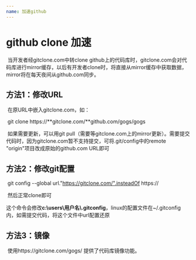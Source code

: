 ```yaml
---
name: 加速github
---
```


# github clone 加速

​	当开发者经gitclone.com中转clone github上的代码库时，gitclone.com会对代码库进行mirror缓存，以后有开发者clone时，将直接从mirror缓存中获取数据，mirror将在每天夜间从github.com同步。

## 方法1：修改URL

​	在原URL中嵌入gitclone.com，如：

​	git clone https://**gitclone.com/**github.com/gogs/gogs

​	如果需要更新，可以用git pull（需要等gitclone.com上的mirror更新）。需要提交代码时，因为gitclone.com暂不支持提交，可将.git/config中的remote "origin"项目改成原始的github.com URL即可

## 方法2：修改git配置

​	git config --global url."https://gitclone.com/".insteadOf https://

​	然后正常clone即可

​	这个命令会修改**c:\users\用户名\\.gitconfig**，linux的配置文件在~/.gitconfig内，如需提交代码，将这个文件中url配置还原

## 方法3：镜像

​	使用https://gitclone.com/gogs/ 提供了代码库镜像功能。